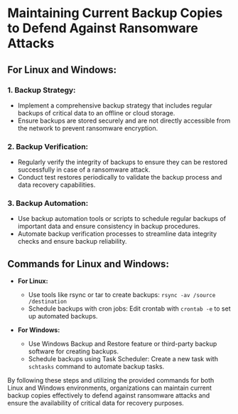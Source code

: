 # Maintaining Current Backup Copies to Defend Against Ransomware Attacks

## For Linux and Windows:

### 1. Backup Strategy:
- Implement a comprehensive backup strategy that includes regular backups of critical data to an offline or cloud storage.
- Ensure backups are stored securely and are not directly accessible from the network to prevent ransomware encryption.

### 2. Backup Verification:
- Regularly verify the integrity of backups to ensure they can be restored successfully in case of a ransomware attack.
- Conduct test restores periodically to validate the backup process and data recovery capabilities.

### 3. Backup Automation:
- Use backup automation tools or scripts to schedule regular backups of important data and ensure consistency in backup procedures.
- Automate backup verification processes to streamline data integrity checks and ensure backup reliability.

## Commands for Linux and Windows:
- **For Linux:**
  - Use tools like rsync or tar to create backups: `rsync -av /source /destination`
  - Schedule backups with cron jobs: Edit crontab with `crontab -e` to set up automated backups.
  
- **For Windows:**
  - Use Windows Backup and Restore feature or third-party backup software for creating backups.
  - Schedule backups using Task Scheduler: Create a new task with `schtasks` command to automate backup tasks.

By following these steps and utilizing the provided commands for both Linux and Windows environments, organizations can maintain current backup copies effectively to defend against ransomware attacks and ensure the availability of critical data for recovery purposes.
